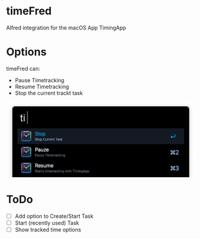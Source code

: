 # timeFred
Alfred integration for the macOS App TimingApp

# Options
timeFred can:
- Pause Timetracking
- Resume Timetracking
- Stop the current trackt task

![example](alfred-example.png)

# ToDo
- [ ] Add option to Create/Start Task
- [ ] Start (recently used) Task
- [ ] Show tracked time options
